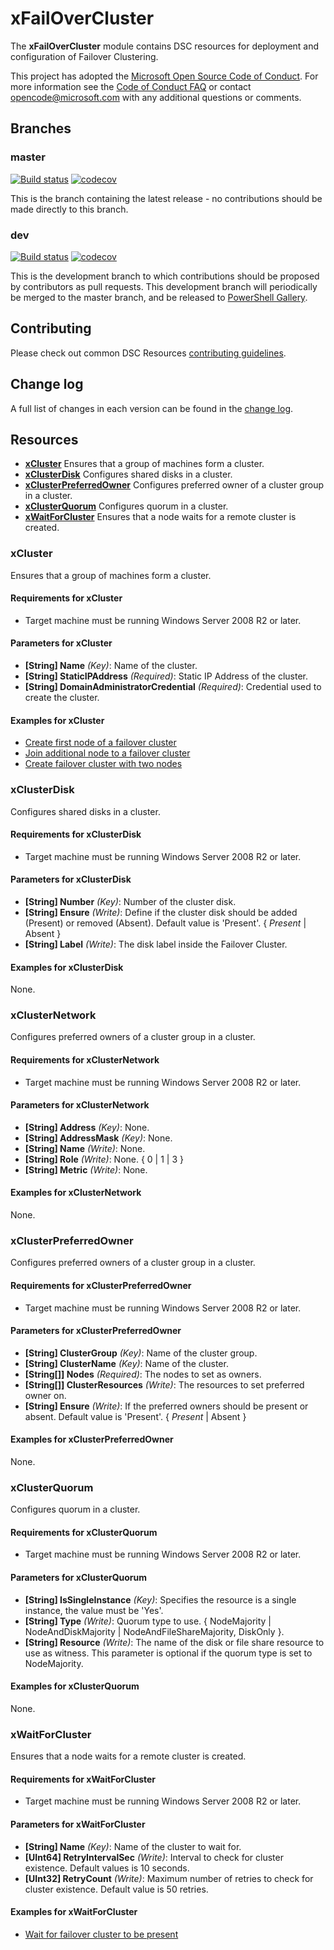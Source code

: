 # xFailOverCluster

The **xFailOverCluster** module contains DSC resources for deployment and
configuration of Failover Clustering.

This project has adopted the [Microsoft Open Source Code of Conduct](https://opensource.microsoft.com/codeofconduct/).
For more information see the [Code of Conduct FAQ](https://opensource.microsoft.com/codeofconduct/faq/)
or contact [opencode@microsoft.com](mailto:opencode@microsoft.com) with any
additional questions or comments.

## Branches

### master

[![Build status](https://ci.appveyor.com/api/projects/status/6a59vfritv4kbc7d/branch/master?svg=true)](https://ci.appveyor.com/project/PowerShell/xfailovercluster/branch/master)
[![codecov](https://codecov.io/gh/PowerShell/xFailOverCluster/branch/master/graph/badge.svg)](https://codecov.io/gh/PowerShell/xFailOverCluster/branch/master>)

This is the branch containing the latest release - no contributions should be
made directly to this branch.

### dev

[![Build status](https://ci.appveyor.com/api/projects/status/6a59vfritv4kbc7d/branch/dev?svg=true)](https://ci.appveyor.com/project/PowerShell/xfailovercluster/branch/dev)
[![codecov](https://codecov.io/gh/PowerShell/xFailOverCluster/branch/dev/graph/badge.svg)](https://codecov.io/gh/PowerShell/xFailOverCluster/branch/dev>)

This is the development branch to which contributions should be proposed by
contributors as pull requests. This development branch will periodically be
merged to the master branch, and be released to [PowerShell Gallery](https://www.powershellgallery.com/).

## Contributing

Please check out common DSC Resources [contributing guidelines](https://github.com/PowerShell/DscResource.Kit/blob/master/CONTRIBUTING.md).

## Change log

A full list of changes in each version can be found in the [change log](CHANGELOG.md).

## Resources

* [**xCluster**](#xcluster) Ensures that a group of machines form a cluster.
* [**xClusterDisk**](#xclusterdisk) Configures shared disks in a cluster.
* [**xClusterPreferredOwner**](#xclusterpreferredowner) Configures preferred
owner of a cluster group in a cluster.
* [**xClusterQuorum**](#xclusterquorum) Configures quorum in a cluster.
* [**xWaitForCluster**](#xwaitforcluster) Ensures that a node waits for a remote
cluster is created.

### xCluster

Ensures that a group of machines form a cluster.

#### Requirements for xCluster

* Target machine must be running Windows Server 2008 R2 or later.

#### Parameters for xCluster

* **[String] Name** _(Key)_: Name of the cluster.
* **[String] StaticIPAddress** _(Required)_: Static IP Address of the cluster.
* **[String] DomainAdministratorCredential** _(Required)_: Credential used to
create the cluster.

#### Examples for xCluster

* [Create first node of a failover cluster](/Examples/Resources/xCluster/1-CreateFirstNodeOfAFailoverCluster.ps1)
* [Join additional node to a failover cluster](/Examples/Resources/xCluster/2-JoinAdditionalNodeToFailoverCluster.ps1)
* [Create failover cluster with two nodes](/Examples/Resources/xCluster/3-CreateFailoverClusterWithTwoNodes.ps1)

### xClusterDisk

Configures shared disks in a cluster.

#### Requirements for xClusterDisk

* Target machine must be running Windows Server 2008 R2 or later.

#### Parameters for xClusterDisk

* **[String] Number** _(Key)_: Number of the cluster disk.
* **[String] Ensure** _(Write)_: Define if the cluster disk should be added
(Present) or removed (Absent). Default value is 'Present'.
{ *Present* | Absent }
* **[String] Label** _(Write)_: The disk label inside the Failover Cluster.

#### Examples for xClusterDisk

None.

### xClusterNetwork

Configures preferred owners of a cluster group in a cluster.

#### Requirements for xClusterNetwork

* Target machine must be running Windows Server 2008 R2 or later.

#### Parameters for xClusterNetwork

* **[String] Address** _(Key)_: None.
* **[String] AddressMask** _(Key)_: None.
* **[String] Name** _(Write)_: None.
* **[String] Role** _(Write)_: None. { 0 | 1 | 3 }
* **[String] Metric** _(Write)_: None.

#### Examples for xClusterNetwork

None.

### xClusterPreferredOwner

Configures preferred owners of a cluster group in a cluster.

#### Requirements for xClusterPreferredOwner

* Target machine must be running Windows Server 2008 R2 or later.

#### Parameters for xClusterPreferredOwner

* **[String] ClusterGroup** _(Key)_: Name of the cluster group.
* **[String] ClusterName** _(Key)_: Name of the cluster.
* **[String[]] Nodes** _(Required)_: The nodes to set as owners.
* **[String[]] ClusterResources** _(Write)_: The resources to set preferred
owner on.
* **[String] Ensure** _(Write)_: If the preferred owners should be present or
absent. Default value is 'Present'. { *Present* | Absent }

#### Examples for xClusterPreferredOwner

None.

### xClusterQuorum

Configures quorum in a cluster.

#### Requirements for xClusterQuorum

* Target machine must be running Windows Server 2008 R2 or later.

#### Parameters for xClusterQuorum

* **[String] IsSingleInstance** _(Key)_: Specifies the resource is a single
instance, the value must be 'Yes'.
* **[String] Type** _(Write)_: Quorum type to use. { NodeMajority |
NodeAndDiskMajority | NodeAndFileShareMajority, DiskOnly }.
* **[String] Resource** _(Write)_: The name of the disk or file share resource
to use as witness. This parameter is optional if the quorum type is set to
NodeMajority.

#### Examples for xClusterQuorum

None.

### xWaitForCluster

Ensures that a node waits for a remote cluster is created.

#### Requirements for xWaitForCluster

* Target machine must be running Windows Server 2008 R2 or later.

#### Parameters for xWaitForCluster

* **[String] Name** _(Key)_: Name of the cluster to wait for.
* **[UInt64] RetryIntervalSec** _(Write)_: Interval to check for cluster
existence. Default values is 10 seconds.
* **[UInt32] RetryCount** _(Write)_: Maximum number of retries to check for
cluster existence. Default value is 50 retries.

#### Examples for xWaitForCluster

* [Wait for failover cluster to be present](/Examples/Resources/xWaitForCluster/1-WaitForFailoverClusterToBePresent.ps1)
